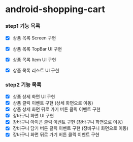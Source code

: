 # android-shopping-cart

### step1 기능 목록
- [x] 상품 목록 Screen 구현
- [x] 상품 목록 TopBar UI 구현
- [x] 상품 목록 Item UI 구현 
- [x] 상품 목록 리스트 UI 구현


### step2 기능 목록
- [x] 상품 상세 화면 UI 구현
- [x] 상품 클릭 이벤트 구현 (상세 화면으로 이동)
- [x] 상품 상세 화면 뒤로 가기 버튼 클릭 이벤트 구현
- [x] 장바구니 화면 UI 구현
- [x] 장바구니 아이콘 클릭 이벤트 구현 (장바구니 화면으로 이동)
- [x] 장바구니 담기 버튼 클릭 이벤트 구현 (장바구니 화면으로 이동)
- [x] 장바구니 화면 뒤로 가기 버튼 클릭 이벤트 구현
